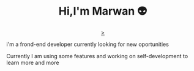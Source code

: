 <h1 align="center"> Hi,I'm Marwan 👽</h1>
<p align="center"> 
<a><i class="fa-brands fa-linkedin-in" href="https://www.linkedin.com/in/maro-khlifa-1172b124a/"></i></a>
<a href="https://www.facebook.com/maro.khlifa.9/",        <i class="fa-brands fa-facebook">></i></a>
<a href="https://www.instagram.com/marokhlifa/"><i class="fa-brands fa-instagram"></i></a>
<p align="ceter">i'm a frond-end developer  currently looking for new oportunities

</p>
Currently I am using some features and working on self-development to learn more and more <br>
<p align="ceter"><i class="fa-brands fa-html5"></i><i class="fa-brands fa-js"></i><i class="fa-brands fa-css3-alt"></i><i class="fa-brands fa-bootstrap"></i><i class="fa-brands fa-wordpress"></i></p> 



